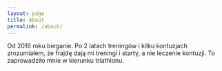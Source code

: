 ```yaml
---
layout: page
title: About
permalink: /about/
---
```


Od 2016 roku bieganie. Po 2 latach treningów i kilku kontuzjach zrozumiałem, że frajdę dają mi treningi i starty, a nie leczenie kontuzji. To zaprowadziło
mnie w kierunku triathlonu.
